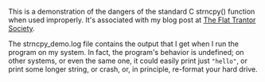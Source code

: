 This is a demonstration of the dangers of the standard C strncpy()
function when used improperly.  It's associated with my blog post at
<a href="http://the-flat-trantor-society.blogspot.com/">The Flat Trantor Society</a>.

The strncpy_demo.log file contains the output that I get when I run the
program on my system.  In fact, the program's behavior is undefined;
on other systems, or even the same one, it could easily print just
`"hello"`, or print some longer string, or crash, or, in principle,
re-format your hard drive.
